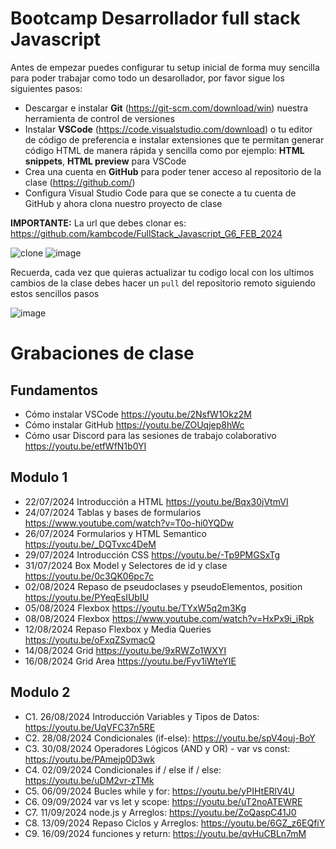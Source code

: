 # Bootcamp Desarrollador full stack Javascript

Antes de empezar puedes configurar tu setup inicial de forma muy sencilla para poder trabajar como todo un desarollador, por favor sigue los siguientes pasos:

- Descargar e instalar **Git** (https://git-scm.com/download/win) nuestra herramienta de control de versiones
- Instalar **VSCode** (https://code.visualstudio.com/download) o tu editor de código de preferencia e instalar extensiones que te permitan generar código HTML de manera rápida y sencilla como por ejemplo: **HTML snippets**, **HTML preview** para VSCode
- Crea una cuenta en **GitHub** para poder tener acceso al repositorio de la clase (https://github.com/)
- Configura Visual Studio Code para que se conecte a tu cuenta de GitHub y ahora clona nuestro proyecto de clase

**IMPORTANTE:** La url que debes clonar es: https://github.com/kambcode/FullStack_Javascript_G6_FEB_2024

![clone](https://github.com/kambcode/FullStack_Javascript_G3_2023_09_04/assets/137812574/b49be206-5c67-40e8-a567-bdd957c549eb)
![image](https://github.com/KamiloMontoya/kambcode_g1/assets/11945476/ca0ce2ad-72ec-431d-b3e1-55b84c64ec13)

Recuerda, cada vez que quieras actualizar tu codigo local con los ultimos cambios de la clase debes hacer un `pull` del repositorio remoto siguiendo estos sencillos pasos

![image](https://github.com/KamiloMontoya/kambcode_g1/assets/11945476/8d8f7da6-aa4c-4d67-9dec-59cd360bda0f)

# Grabaciones de clase
## Fundamentos
- Cómo instalar VSCode https://youtu.be/2NsfW1Okz2M
- Cómo instalar GitHub https://youtu.be/ZOUqjep8hWc
- Cómo usar Discord para las sesiones de trabajo colaborativo https://youtu.be/etfWfN1b0YI

## Modulo 1
- 22/07/2024 Introducción a HTML https://youtu.be/Bqx30jVtmVI
- 24/07/2024 Tablas y bases de formularios https://www.youtube.com/watch?v=T0o-hi0YQDw
- 26/07/2024 Formularios y HTML Semantico https://youtu.be/_DQTvxc4DeM
- 29/07/2024 Introducción CSS https://youtu.be/-Tp9PMGSxTg
- 31/07/2024 Box Model y Selectores de id y clase https://youtu.be/0c3QK06pc7c
- 02/08/2024 Repaso de pseudoclases y pseudoElementos, position https://youtu.be/PYeqEsIUbIU
- 05/08/2024 Flexbox https://youtu.be/TYxW5q2m3Kg
- 08/08/2024 Flexbox https://www.youtube.com/watch?v=HxPx9i_iRpk 
- 12/08/2024 Repaso Flexbox y Media Queries https://youtu.be/oFxqZSymacQ 
- 14/08/2024 Grid https://youtu.be/9xRWZo1WXYI
- 16/08/2024 Grid Area https://youtu.be/Fyv1iWteYIE

## Modulo 2
- C1. 26/08/2024 Introducción Variables y Tipos de Datos: https://youtu.be/UqVFC37n5RE
- C2. 28/08/2024 Condicionales (if-else): https://youtu.be/spV4ouj-BoY
- C3. 30/08/2024 Operadores Lógicos (AND y OR) - var vs const: https://youtu.be/PAmejp0D3wk
- C4. 02/09/2024 Condicionales if / else if / else: https://youtu.be/uDM2vr-zTMk
- C5. 06/09/2024 Bucles while y for: https://youtu.be/yPIHtERlV4U
- C6. 09/09/2024 var vs let y scope: https://youtu.be/uT2noATEWRE
- C7. 11/09/2024 node.js y Arreglos: https://youtu.be/ZoQaspC41J0
- C8. 13/09/2024 Repaso Ciclos y Arreglos: https://youtu.be/6GZ_z6EQfiY
- C9. 16/09/2024 funciones y return: https://youtu.be/qvHuCBLn7mM